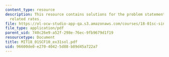```yaml
---
content_type: resource
description: This resource contains solutions for the problem statements related to
  related rates.
file: https://ol-ocw-studio-app-qa.s3.amazonaws.com/courses/18-01sc-single-variable-calculus-fall-2010/96600de0e27040425d88b89d45a722a7_MIT18_01SCF10_ex31sol.pdf
file_type: application/pdf
parent_uid: 740c26e9-a52f-298e-76ec-9fb9679d1f19
resourcetype: Document
title: MIT18_01SCF10_ex31sol.pdf
uid: 96600de0-e270-4042-5d88-b89d45a722a7
---
```

